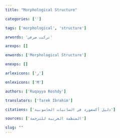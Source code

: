 ```yaml
---
title: "Morphological Structure"

categories: ['']

tags: ['morphological', 'structure']

arwords: 'تركيب صرفي'

arexps: []

enwords: ['Morphological Structure']

enexps: []

arlexicons: ['ر']

enlexicons: ['M']

authors: ['Ruqayya Roshdy']

translators: ['Tarek Ibrahim']

citations: ['دليل أكسفورد في السانيات الحاسوبية']

sources: ['المنظمة العربية للترجمة']

slug: ""
---
```

